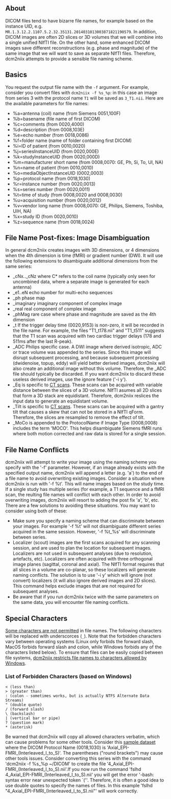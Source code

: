 ## About

DICOM files tend to have bizarre file names, for example based on the instance UID, e.g. `MR.1.3.12.2.1107.5.2.32.35131.2014031013003871821190579`. In addition, DICOM images are often 2D slices or 3D volumes that we will combine into a single unified NIfTI file. On the other hand, some enhanced DICOM images save different reconstructions (e.g. phase and magnitude) of the same image that we will want to save as separate NIfTI files. Therefore, dcm2niix attempts to provide a sensible file naming scheme.

## Basics

You request the output file name with the `-f` argument. For example, consider you convert files with `dcm2niix -f %s_%p`: in this case an image from series 3 with the protocol name `T1` will be saved as `3_T1.nii`. Here are the available parameters for file names:

 - %a=antenna (coil) name (from Siemens 0051,100F)
 - %b=basename (file name of first DICOM)
 - %c=comments (from 0020,4000)
 - %d=description (from 0008,103E)
 - %e=echo number (from 0018,0086)
 - %f=folder name (name of folder containing first DICOM)
 - %i=ID of patient (from 0010,0020)
 - %j=seriesInstanceUID (from 0020,000E)
 - %k=studyInstanceUID (from 0020,000D)
 - %m=manufacturer short name (from 0008,0070: GE, Ph, Si, To, UI, NA)
 - %n=name of patient (from 0010,0010)
 - %o=mediaObjectInstanceUID (0002,0003)
 - %p=protocol name (from 0018,1030)
 - %r=instance number (from 0020,0013)
 - %s=series number (from 0020,0011)
 - %t=time of study (from 0008,0020 and 0008,0030)
 - %u=acquisition number (from 0020,0012)
 - %v=vendor long name (from 0008,0070: GE, Philips, Siemens, Toshiba, UIH, NA)
 - %x=study ID (from 0020,0010)
 - %z=sequence name (from 0018,0024)

## File Name Post-fixes: Image Disambiguation

In general dcm2niix creates images with 3D dimensions, or 4 dimensions when the 4th dimension is time (fMRI) or gradient number (DWI). It will use the following extensions to disambiguate additional dimensions from the same series:

 - _cNx.._cNz  where C* refers to the coil name (typically only seen for uncombined data, where a separate image is generated for each antenna)
 - _e1..eN echo number for multi-echo sequences
 - _ph phase map
 - _imaginary imaginary component of complex image
 - _real real component of complex image
 - _phMag rare case where phase and magnitude are saved as the 4th dimension
 - _t  If the trigger delay time (0020,9153) is non-zero, it will be recorded in the file name. For example, the files "T1_t178.nii" and "T1_t511" suggests that the T1 scan was acquired with two cardiac trigger delays (178 and 511ms after the last R-peak).
 - _ADC Philips specific case. A DWI image where derived isotropic, ADC or trace volume was appended to the series. Since this image will disrupt subsequent processing, and because subsequent processing (dwidenoise, topup, eddy) will yield better derived images, dcm2niix will also create an additional image without this volume. Therefore, the _ADC file should typically be discarded. If you want dcm2niix to discard these useless derived images, use the ignore feature ('-i y').
 - _Eq is specific to [CT scans](https://www.nitrc.org/plugins/mwiki/index.php/dcm2nii:MainPage#Computed_Tomography_.28CT.2C_CAT.29). These scans can be acquired with variable distance between the slices of a 3D volume. NIfTI asumes all 2D slices that form a 3D stack are equidistant. Therefore, dcm2niix reslices the input data to generate an equidistant volume.
 - _Tilt is specific to [CT scans](https://www.nitrc.org/plugins/mwiki/index.php/dcm2nii:MainPage#Computed_Tomography_.28CT.2C_CAT.29). These scans can be acquired with a gantry tilt that causes a skew that can not be stored in a NIfTI qForm. Therefore, the slices are resampled to remove the effect of tilt.
 - _MoCo is appended to the ProtocolName if Image Type (0008,0008) includes the term 'MOCO'. This helps disambiguate Siemens fMRI runs where both motion corrected and raw data is stored for a single session.

## File Name Conflicts

dcm2niix will attempt to write your image using the naming scheme you specify with the '-f' parameter. However, if an image already exists with the specified output name, dcm2niix will append a letter (e.g. 'a') to the end of a file name to avoid overwriting existing images. Consider a situation where dcm2niix is run with '-f %t'. This will name images based on the study time. If a single study has multiple series (for example, a T1 sequence and a fMRI scan, the reulting file names will conflict with each other. In order to avoid overwriting images, dcm2niix will resort to adding the post fix 'a', 'b', etc. There are a few solutions to avoiding these situations. You may want to consider using both of these:
 - Make sure you specify a naming scheme that can discriminate between your images. For example '-f %t' will not disambiguate different series acquired in the same session. However, '-f %t_%s' will discriminate between series.
 - Localizer (scout) images are the first scans acquired for any scanning session, and are used to plan the location for subsequent images. Localizers are not used in subsequent analyses (due to resolution, artefacts, etc). Localizers are often acquired with three orthogonal image planes (sagittal, coronal and axial). The NIfTI format requires that all slices in a volume are co-planar, so these localizers will generate naming conflicts. The solution is to use '-i y' which will ignore (not convert) localizers (it will also ignore derived images and 2D slices). This command helps exclude images that are not required for subsequent analyses.
 - Be aware that if you run dcm2niix twice with the same parameters on the same data, you will encounter file naming conflicts.

## Special Characters

[Some characters are not permitted](https://stackoverflow.com/questions/1976007/what-characters-are-forbidden-in-windows-and-linux-directory-names) in file names. The following characters will be replaced with underscorces (`_`). Note that the forbidden characters vary between operating systems (Linux only forbids the forward slash, MacOS forbids forward slash and colon, while Windows forbids any of the characters listed below). To ensure that files can be easily copied between file systems, [dcm2niix restricts file names to characters allowed by Windows](https://github.com/rordenlab/dcm2niix/issues/237).

### List of Forbidden Characters (based on Windows)
```
< (less than)
> (greater than)
: (colon - sometimes works, but is actually NTFS Alternate Data Streams)
" (double quote)
/ (forward slash)
\ (backslash)
| (vertical bar or pipe)
? (question mark)
* (asterisk)
```

Be warned that dcm2niix will copy all allowed characters verbatim, which can cause problems for some other tools. Consider this [sample dataset](https://github.com/neurolabusc/dcm_qa_nih/tree/master/In/20180918GE/mr_0004) where the DICOM Protocol Name (0018,1030) is 'Axial_EPI-FMRI_(Interleaved_I_to_S)'. The parentheses ("round brackets") may cause other tools issues. Consider converting this series with the command 'dcm2niix -f %s_%p ~/DICOM' to create the file '4_Axial_EPI-FMRI_(Interleaved_I_to_S).nii'.If you now run the command 'fslhd 4_Axial_EPI-FMRI_(Interleaved_I_to_S).nii' you will get the error '-bash: syntax error near unexpected token `(''. Therefore, it is often a good idea to use double quotes to specify the names of files. In this example 'fslhd "4_Axial_EPI-FMRI_(Interleaved_I_to_S).nii"' will work correctly.